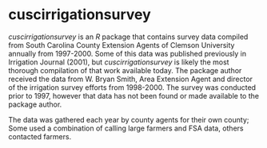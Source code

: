 
<!-- README.md is generated from README.Rmd. Please edit that file -->

# cuscirrigationsurvey

<!-- badges: start -->
<!-- badges: end -->

*cuscirrigationsurvey* is an *R* package that contains survey data
compiled from South Carolina County Extension Agents of Clemson
University annually from 1997-2000. Some of this data was published
previously in Irrigation Journal (2001), but *cuscirrigationsurvey* is
likely the most thorough compilation of that work available today. The
package author received the data from W. Bryan Smith, Area Extension
Agent and director of the irrigation survey efforts from 1998-2000. The
survey was conducted prior to 1997, however that data has not been found
or made available to the package author.

The data was gathered each year by county agents for their own county;
Some used a combination of calling large farmers and FSA data, others
contacted farmers.

